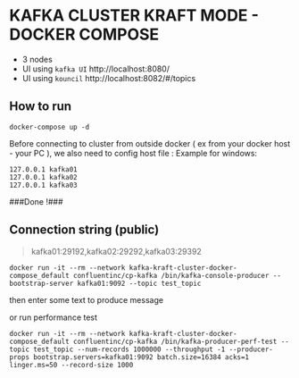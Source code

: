 # KAFKA CLUSTER KRAFT MODE - DOCKER COMPOSE

- 3 nodes
- UI using `kafka UI` http://localhost:8080/
- UI using `kouncil` http://localhost:8082/#/topics

## How to run

```
docker-compose up -d
```

Before connecting to cluster from outside docker ( ex from your docker host - your PC ), we also need to config host file :
Example for windows:

```
127.0.0.1 kafka01
127.0.0.1 kafka02
127.0.0.1 kafka03
```

###Done !###

## Connection string (public)

> kafka01:29192,kafka02:29292,kafka03:29392

```
docker run -it --rm --network kafka-kraft-cluster-docker-compose_default confluentinc/cp-kafka /bin/kafka-console-producer --bootstrap-server kafka01:9092 --topic test_topic
```

then enter some text to produce message


or run performance test

```
docker run -it --rm --network kafka-kraft-cluster-docker-compose_default confluentinc/cp-kafka /bin/kafka-producer-perf-test --topic test_topic --num-records 1000000 --throughput -1 --producer-props bootstrap.servers=kafka01:9092 batch.size=16384 acks=1 linger.ms=50 --record-size 1000

```